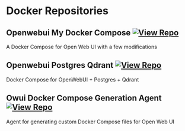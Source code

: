 # Docker Repositories

## Openwebui My Docker Compose [![View Repo](https://img.shields.io/badge/view-repo-green)](https://github.com/danielrosehill/OpenWebUI-My-Docker-Compose)
A Docker Compose for Open Web UI with a few modifications

## Openwebui Postgres Qdrant [![View Repo](https://img.shields.io/badge/view-repo-green)](https://github.com/danielrosehill/OpenWebUI-Postgres-Qdrant)
Docker Compose for OpenWebUI + Postgres + Qdrant

## Owui Docker Compose Generation Agent [![View Repo](https://img.shields.io/badge/view-repo-green)](https://github.com/danielrosehill/OWUI-Docker-Compose-Generation-Agent)
Agent for generating custom Docker Compose files for Open Web UI

